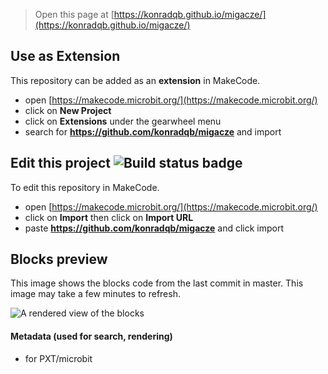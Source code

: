 
> Open this page at [https://konradqb.github.io/migacze/](https://konradqb.github.io/migacze/)

## Use as Extension

This repository can be added as an **extension** in MakeCode.

* open [https://makecode.microbit.org/](https://makecode.microbit.org/)
* click on **New Project**
* click on **Extensions** under the gearwheel menu
* search for **https://github.com/konradqb/migacze** and import

## Edit this project ![Build status badge](https://github.com/konradqb/migacze/workflows/MakeCode/badge.svg)

To edit this repository in MakeCode.

* open [https://makecode.microbit.org/](https://makecode.microbit.org/)
* click on **Import** then click on **Import URL**
* paste **https://github.com/konradqb/migacze** and click import

## Blocks preview

This image shows the blocks code from the last commit in master.
This image may take a few minutes to refresh.

![A rendered view of the blocks](https://github.com/konradqb/migacze/raw/master/.github/makecode/blocks.png)

#### Metadata (used for search, rendering)

* for PXT/microbit
<script src="https://makecode.com/gh-pages-embed.js"></script><script>makeCodeRender("{{ site.makecode.home_url }}", "{{ site.github.owner_name }}/{{ site.github.repository_name }}");</script>

